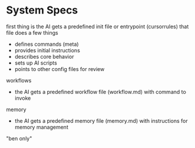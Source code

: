 # System Specs

first thing is the AI gets a predefined init file or entrypoint (cursorrules)
that file does a few things
- defines commands (meta)
- provides initial instructions
- describes core behavior
- sets up AI scripts
- points to other config files for review

workflows
- the AI gets a predefined workflow file (workflow.md) with command to invoke

memory
- the AI gets a predefined memory file (memory.md) with instructions for memory management

"ben only"
